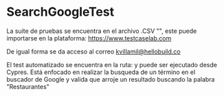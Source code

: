 # SearchGoogleTest

La suite de pruebas se encuentra en el archivo .CSV "", este puede importarse en la plataforma: https://www.testcaselab.com

De igual forma se da acceso al correo kvillamil@hellobuild.co

El test automatizado se encuentra en la ruta: y puede ser ejecutado desde Cypres. Está enfocado en realizar la busqueda de un término en el buscador de Google y valida que arroje un resultado buscando la palabra "Restaurantes"
